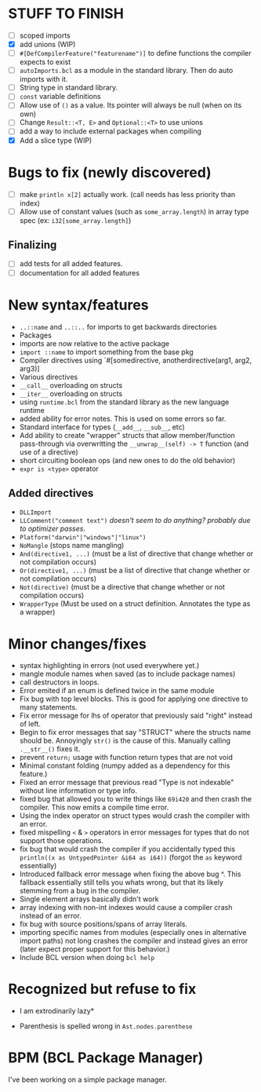 # STUFF TO FINISH
- [ ] scoped imports
- [x] add unions (WIP)
- [ ] `#[DefCompilerFeature("featurename")]` to define functions the compiler expects to exist
- [ ] `autoImports.bcl` as a module in the standard library. Then do auto imports with it.
- [ ] String type in standard library.
- [ ] `const` variable definitions
- [ ] Allow use of `()` as a value. Its pointer will always be null (when on its own)
- [ ] Change `Result::<T, E>` and `Optional::<T>` to use unions
- [ ] add a way to include external packages when compiling
- [x] Add a slice type (WIP)

# Bugs to fix (newly discovered)
- [ ] make `println x[2]` actually work. (call needs has less priority than index)
- [ ] Allow use of constant values (such as `some_array.length`) in array type spec (ex: `i32[some_array.length]`)

## Finalizing
- [ ] add tests for all added features.
- [ ] documentation for all added features

# New syntax/features
- `..::name` and `..::..` for imports to get backwards directories
- Packages
- imports are now relative to the active package
- `import ::name` to import something from the base pkg
- Compiler directives using `#[somedirective, anotherdirective(arg1, arg2, arg3)]
- Various directives
- `__call__` overloading on structs
- `__iter__` overloading on structs
- using `runtime.bcl` from the standard library as the new language runtime
- added ability for error notes. This is used on some errors so far.
- Standard interface for types (`__add__`, `__sub__`, etc)
- Add ability to create "wrapper" structs that allow member/function pass-through via overwritting the `__unwrap__(self) -> T` function (and use of a directive)
- short circuiting boolean ops (and new ones to do the old behavior)
- `expr is <type>` operator

## Added directives
- `DLLImport`
- `LLComment("comment text")` *doesn't seem to do anything? probably due to optimizer passes.*
- `Platform("darwin"|"windows"|"linux")`
- `NoMangle` (stops name mangling)
- `And(directive1, ...)` (must be a list of directive that change whether or not compilation occurs)
- `Or(directive1, ...)` (must be a list of directive that change whether or not compilation occurs)
- `Not(directive)` (must be a directive that change whether or not compilation occurs)
- `WrapperType` (Must be used on a struct definition. Annotates the type as a wrapper)

# Minor changes/fixes
- syntax highlighting in errors (not used everywhere yet.)
- mangle module names when saved (as to include package names)
- call destructors in loops.
- Error emited if an enum is defined twice in the same module
- Fix bug with top level blocks. This is good for applying one directive to many statements.
- Fix error message for lhs of operator that previously said "right" instead of left.
- Begin to fix error messages that say "STRUCT" where the structs name should be. Annoyingly `str()` is the cause of this. Manually calling `.__str__()` fixes it.
- prevent `return;` usage with function return types that are not void
- Minimal constant folding (numpy added as a dependency for this feature.)
- Fixed an error message that previous read "Type is not indexable" without line information or type info.
- fixed bug that allowed you to write things like `69i420` and then crash the compiler. This now emits a compile time error.
- Using the index operator on struct types would crash the compiler with an error.
- fixed mispelling `<` & `>` operators in error messages for types that do not support those operations.
- fix bug that would crash the compiler if you accidentally typed this `println((x as UntypedPointer &i64 as i64))` (forgot the `as` keyword essentially)
- Introduced fallback error message when fixing the above bug ^. This fallback essentially still tells you whats wrong, but that its likely stemming from a bug in the compiler.
- Single element arrays basically didn't work
- array indexing with non-int indexes would cause a compiler crash instead of an error.
- fix bug with source positions/spans of array literals.
- importing specific names from modules (especially ones in alternative import paths) not long crashes the compiler and instead gives an error (later expect proper support for this behavior.)
- Include BCL version when doing `bcl help`

# Recognized but refuse to fix
* I am extrodinarily lazy*

- Parenthesis is spelled wrong in `Ast.nodes.parenthese`

# BPM (BCL Package Manager)

I've been working on a simple package manager.